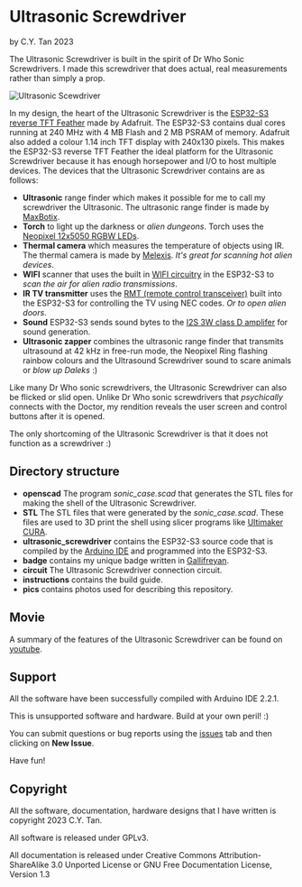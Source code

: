 # Ultrasonic Screwdriver

by C.Y. Tan 2023


The Ultrasonic Screwdriver is built in the spirit of Dr Who Sonic
Screwdrivers. I made this screwdriver that does actual, real
measurements rather than simply a prop.

![Ultrasonic Scewdriver](https://github.com/cytan299/Ultrasonic_Screwdriver/blob/main//pics/ultrasonic_screwdriver.jpg)

In my design, the heart of the Ultrasonic Screwdriver is the [ESP32-S3
reverse TFT Feather](https://www.adafruit.com/product/5691) made by
Adafruit. The ESP32-S3 contains dual cores running at 240 MHz with 4
MB Flash and 2 MB PSRAM of memory. Adafruit also added a colour 1.14
inch TFT display with 240x130 pixels. This makes the ESP32-S3 reverse
TFT Feather the ideal platform for the Ultrasonic Screwdriver because
it has enough horsepower and I/O to host multiple devices.  The
devices that the Ultrasonic Screwdriver contains are as follows:

* **Ultrasonic** range finder which makes it possible for me to call
  my screwdriver the Ultrasonic. The ultrasonic range finder is made
  by [MaxBotix](https://www.adafruit.com/product/983).
* **Torch** to light up the darkness or _alien dungeons_. Torch uses the [Neopixel 12x5050
  RGBW LEDs](https://www.adafruit.com/product/2851).
* **Thermal camera** which measures the temperature of objects using
  IR. The thermal camera is made by
  [Melexis](https://www.adafruit.com/product/4469). _It's great for
  scanning hot alien devices_.
* **WIFI** scanner that uses the built in [WIFI circuitry](https://learn.adafruit.com/esp32-s3-reverse-tft-feather/wifi-test) in the
  ESP32-S3 to _scan the air for alien radio transmissions_.
* **IR TV transmitter** uses the [RMT (remote control
  transceiver)](https://docs.espressif.com/projects/esp-idf/en/latest/esp32/api-reference/peripherals/rmt.html)
   built into the ESP32-S3 for controlling the TV using NEC codes. _Or
  to open alien doors_.
* **Sound** ESP32-S3 sends sound bytes to the [I2S 3W class D
  amplifer](https://www.adafruit.com/product/3006) for sound
  generation.
* **Ultrasonic zapper** combines the ultrasonic range finder that
  transmits ultrasound at 42 kHz in free-run mode, the Neopixel Ring
  flashing rainbow colours and the Ultrasound Screwdriver sound to
  scare animals or _blow up Daleks_ :)
  
Like many Dr Who sonic screwdrivers, the Ultrasonic Screwdriver can
also be flicked or slid open. Unlike Dr Who sonic screwdrivers that
_psychically_ connects with the Doctor, my rendition reveals the user
screen and control buttons after it is opened.

The only shortcoming of the Ultrasonic Screwdriver is that it does not
function as a screwdriver :)

## Directory structure

* **openscad** The program _sonic_case.scad_ that generates the STL files for making the
  shell of the Ultrasonic Screwdriver.
* **STL** The STL files that were generated by the
  _sonic_case.scad_. These files are used to 3D print the shell using
slicer programs like [Ultimaker CURA](https://ultimaker.com/software/ultimaker-cura/).
* **ultrasonic_screwdriver** contains the ESP32-S3 source code that is
  compiled by the [Arduino IDE](https://www.arduino.cc/en/software)
  and programmed  into the ESP32-S3.
* **badge** contains my unique badge written in
  [Gallifreyan](https://shermansplanet.com/gallifreyan/guide.pdf).
* **circuit** The Ultrasonic Screwdriver connection circuit.
* **instructions** contains the build guide.	
* **pics** contains photos used for describing this repository.

## Movie

A summary of the features of the Ultrasonic Screwdriver can be found
on [youtube](https://youtu.be/zgtzh80xZCQ).


## Support

All the software have been successfully compiled with Arduino IDE 2.2.1.

This is unsupported software and hardware. Build at your own peril! :)

You can submit questions or bug reports using the
[issues](https://github.com/cytan299/Ultrasonic_Screwdriver/issues) tab 
and then clicking on **New Issue**.

Have fun!


## Copyright

All the software, documentation, hardware designs that I have written is
copyright 2023 C.Y. Tan.

All software is released under GPLv3.

All documentation is released under Creative Commons
Attribution-ShareAlike 3.0 Unported License or GNU Free
Documentation License, Version 1.3



